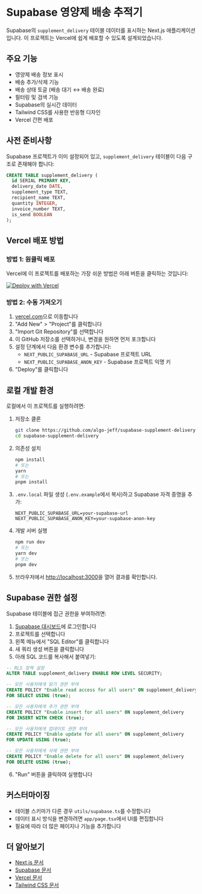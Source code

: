 # Supabase 영양제 배송 추적기

Supabase의 `supplement_delivery` 테이블 데이터를 표시하는 Next.js 애플리케이션입니다. 이 프로젝트는 Vercel에 쉽게 배포할 수 있도록 설계되었습니다.

## 주요 기능

- 영양제 배송 정보 표시
- 배송 추가/삭제 기능
- 배송 상태 토글 (배송 대기 ↔ 배송 완료)
- 필터링 및 검색 기능
- Supabase의 실시간 데이터
- Tailwind CSS를 사용한 반응형 디자인
- Vercel 간편 배포

## 사전 준비사항

Supabase 프로젝트가 이미 설정되어 있고, `supplement_delivery` 테이블이 다음 구조로 존재해야 합니다:

```sql
CREATE TABLE supplement_delivery (
  id SERIAL PRIMARY KEY,
  delivery_date DATE,
  supplement_type TEXT,
  recipient_name TEXT,
  quantity INTEGER,
  invoice_number TEXT,
  is_send BOOLEAN
);
```

## Vercel 배포 방법

### 방법 1: 원클릭 배포

Vercel에 이 프로젝트를 배포하는 가장 쉬운 방법은 아래 버튼을 클릭하는 것입니다:

[![Deploy with Vercel](https://vercel.com/button)](https://vercel.com/new/clone?repository-url=https%3A%2F%2Fgithub.com%2Falgo-jeff%2Fsupabase-supplement-delivery)

### 방법 2: 수동 가져오기

1. [vercel.com](https://vercel.com)으로 이동합니다
2. "Add New" > "Project"를 클릭합니다
3. "Import Git Repository"를 선택합니다
4. 이 GitHub 저장소를 선택하거나, 변경을 원하면 먼저 포크합니다
5. 설정 단계에서 다음 환경 변수를 추가합니다:
   - `NEXT_PUBLIC_SUPABASE_URL` - Supabase 프로젝트 URL
   - `NEXT_PUBLIC_SUPABASE_ANON_KEY` - Supabase 프로젝트 익명 키
6. "Deploy"를 클릭합니다

## 로컬 개발 환경

로컬에서 이 프로젝트를 실행하려면:

1. 저장소 클론
   ```bash
   git clone https://github.com/algo-jeff/supabase-supplement-delivery.git
   cd supabase-supplement-delivery
   ```

2. 의존성 설치
   ```bash
   npm install
   # 또는
   yarn
   # 또는
   pnpm install
   ```

3. `.env.local` 파일 생성 (`.env.example`에서 복사)하고 Supabase 자격 증명을 추가:
   ```
   NEXT_PUBLIC_SUPABASE_URL=your-supabase-url
   NEXT_PUBLIC_SUPABASE_ANON_KEY=your-supabase-anon-key
   ```

4. 개발 서버 실행
   ```bash
   npm run dev
   # 또는
   yarn dev
   # 또는
   pnpm dev
   ```

5. 브라우저에서 [http://localhost:3000](http://localhost:3000)을 열어 결과를 확인합니다.

## Supabase 권한 설정

Supabase 테이블에 접근 권한을 부여하려면:

1. [Supabase 대시보드](https://app.supabase.com)에 로그인합니다
2. 프로젝트를 선택합니다
3. 왼쪽 메뉴에서 "SQL Editor"를 클릭합니다
4. 새 쿼리 생성 버튼을 클릭합니다
5. 아래 SQL 코드를 복사해서 붙여넣기:

```sql
-- RLS 정책 설정
ALTER TABLE supplement_delivery ENABLE ROW LEVEL SECURITY;

-- 모든 사용자에게 읽기 권한 부여
CREATE POLICY "Enable read access for all users" ON supplement_delivery 
FOR SELECT USING (true);

-- 모든 사용자에게 추가 권한 부여
CREATE POLICY "Enable insert for all users" ON supplement_delivery 
FOR INSERT WITH CHECK (true);

-- 모든 사용자에게 업데이트 권한 부여
CREATE POLICY "Enable update for all users" ON supplement_delivery 
FOR UPDATE USING (true);

-- 모든 사용자에게 삭제 권한 부여
CREATE POLICY "Enable delete for all users" ON supplement_delivery 
FOR DELETE USING (true);
```

6. "Run" 버튼을 클릭하여 실행합니다

## 커스터마이징

- 테이블 스키마가 다른 경우 `utils/supabase.ts`를 수정합니다
- 데이터 표시 방식을 변경하려면 `app/page.tsx`에서 UI를 편집합니다
- 필요에 따라 더 많은 페이지나 기능을 추가합니다

## 더 알아보기

- [Next.js 문서](https://nextjs.org/docs)
- [Supabase 문서](https://supabase.com/docs)
- [Vercel 문서](https://vercel.com/docs)
- [Tailwind CSS 문서](https://tailwindcss.com/docs)